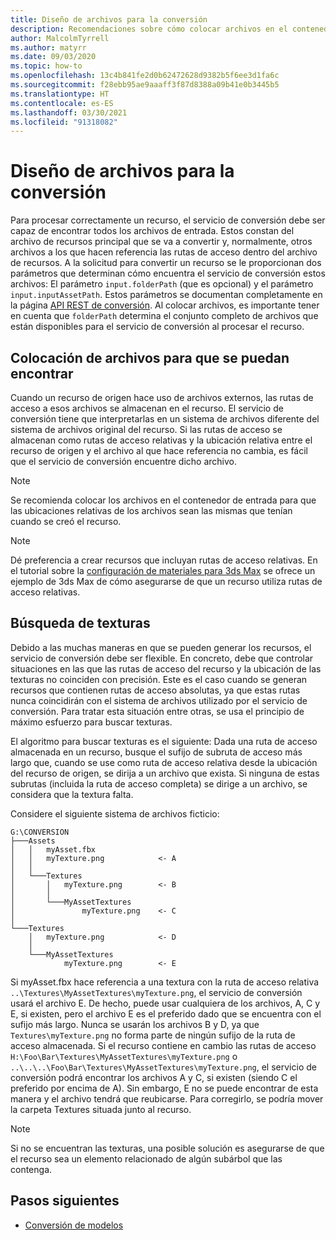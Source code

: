 ```yaml
---
title: Diseño de archivos para la conversión
description: Recomendaciones sobre cómo colocar archivos en el contenedor de entrada de forma óptima.
author: MalcolmTyrrell
ms.author: matyrr
ms.date: 09/03/2020
ms.topic: how-to
ms.openlocfilehash: 13c4b841fe2d0b62472628d9382b5f6ee3d1fa6c
ms.sourcegitcommit: f28ebb95ae9aaaff3f87d8388a09b41e0b3445b5
ms.translationtype: HT
ms.contentlocale: es-ES
ms.lasthandoff: 03/30/2021
ms.locfileid: "91318082"
---
```

# <a name="laying-out-files-for-conversion"></a>Diseño de archivos para la conversión

Para procesar correctamente un recurso, el servicio de conversión debe ser capaz de encontrar todos los archivos de entrada.
Estos constan del archivo de recursos principal que se va a convertir y, normalmente, otros archivos a los que hacen referencia las rutas de acceso dentro del archivo de recursos.
A la solicitud para convertir un recurso se le proporcionan dos parámetros que determinan cómo encuentra el servicio de conversión estos archivos: El parámetro `input.folderPath` (que es opcional) y el parámetro `input.inputAssetPath`.
Estos parámetros se documentan completamente en la página [API REST de conversión](conversion-rest-api.md).
Al colocar archivos, es importante tener en cuenta que `folderPath` determina el conjunto completo de archivos que están disponibles para el servicio de conversión al procesar el recurso.

## <a name="placing-files-so-they-can-be-found"></a>Colocación de archivos para que se puedan encontrar

Cuando un recurso de origen hace uso de archivos externos, las rutas de acceso a esos archivos se almacenan en el recurso.
El servicio de conversión tiene que interpretarlas en un sistema de archivos diferente del sistema de archivos original del recurso.
Si las rutas de acceso se almacenan como rutas de acceso relativas y la ubicación relativa entre el recurso de origen y el archivo al que hace referencia no cambia, es fácil que el servicio de conversión encuentre dicho archivo.

> [!Note]
> Se recomienda colocar los archivos en el contenedor de entrada para que las ubicaciones relativas de los archivos sean las mismas que tenían cuando se creó el recurso.

> [!Note]
> Dé preferencia a crear recursos que incluyan rutas de acceso relativas.
> En el tutorial sobre la [configuración de materiales para 3ds Max](../../tutorials/modeling/3dsmax-material-setup.md) se ofrece un ejemplo de 3ds Max de cómo asegurarse de que un recurso utiliza rutas de acceso relativas.

## <a name="finding-textures"></a>Búsqueda de texturas

Debido a las muchas maneras en que se pueden generar los recursos, el servicio de conversión debe ser flexible.
En concreto, debe que controlar situaciones en las que las rutas de acceso del recurso y la ubicación de las texturas no coinciden con precisión.
Este es el caso cuando se generan recursos que contienen rutas de acceso absolutas, ya que estas rutas nunca coincidirán con el sistema de archivos utilizado por el servicio de conversión.
Para tratar esta situación entre otras, se usa el principio de máximo esfuerzo para buscar texturas.

El algoritmo para buscar texturas es el siguiente: Dada una ruta de acceso almacenada en un recurso, busque el sufijo de subruta de acceso más largo que, cuando se use como ruta de acceso relativa desde la ubicación del recurso de origen, se dirija a un archivo que exista.
Si ninguna de estas subrutas (incluida la ruta de acceso completa) se dirige a un archivo, se considera que la textura falta.

Considere el siguiente sistema de archivos ficticio: 
```
G:\CONVERSION
├───Assets
│   │   myAsset.fbx
│   │   myTexture.png            <- A
│   │
│   └───Textures
│       │   myTexture.png        <- B
│       │
│       └───MyAssetTextures
│               myTexture.png    <- C
│
└───Textures
    │   myTexture.png            <- D
    │
    └───MyAssetTextures
            myTexture.png        <- E
```
Si myAsset.fbx hace referencia a una textura con la ruta de acceso relativa `..\Textures\MyAssetTextures\myTexture.png`, el servicio de conversión usará el archivo E. De hecho, puede usar cualquiera de los archivos, A, C y E, si existen, pero el archivo E es el preferido dado que se encuentra con el sufijo más largo.
Nunca se usarán los archivos B y D, ya que `Textures\myTexture.png` no forma parte de ningún sufijo de la ruta de acceso almacenada.
Si el recurso contiene en cambio las rutas de acceso `H:\Foo\Bar\Textures\MyAssetTextures\myTexture.png` o `..\..\..\Foo\Bar\Textures\MyAssetTextures\myTexture.png`, el servicio de conversión podrá encontrar los archivos A y C, si existen (siendo C el preferido por encima de A). Sin embargo, E no se puede encontrar de esta manera y el archivo tendrá que reubicarse.
Para corregirlo, se podría mover la carpeta Textures situada junto al recurso.

> [!Note]
> Si no se encuentran las texturas, una posible solución es asegurarse de que el recurso sea un elemento relacionado de algún subárbol que las contenga.

## <a name="next-steps"></a>Pasos siguientes

- [Conversión de modelos](model-conversion.md)
